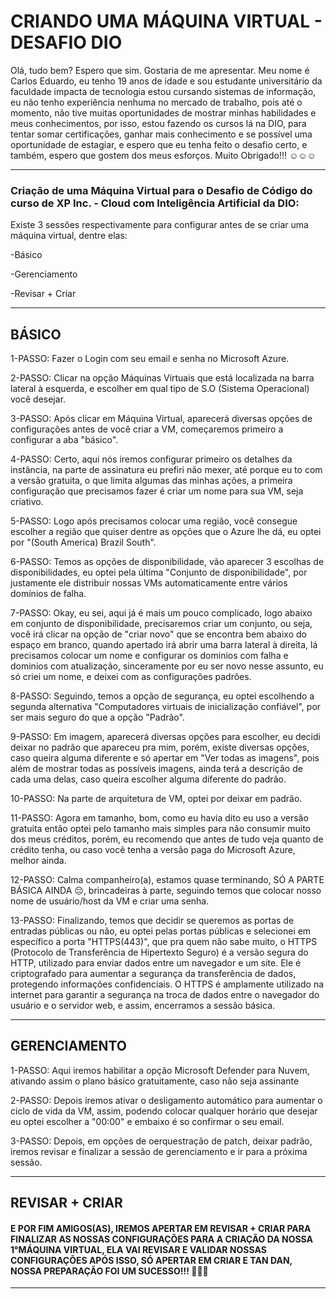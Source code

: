 # CRIANDO UMA MÁQUINA VIRTUAL - DESAFIO DIO

Olá, tudo bem? Espero que sim. Gostaria de me apresentar. Meu nome é Carlos Eduardo, eu tenho 19 anos de idade e sou estudante universitário da faculdade impacta de tecnologia estou cursando sistemas de informação, eu não tenho experiência nenhuma no mercado de trabalho, pois até o momento, não tive muitas oportunidades de mostrar minhas habilidades e meus conhecimentos, por isso, estou fazendo os cursos lá na DIO, para tentar somar certificações, ganhar mais conhecimento e se possível uma oportunidade de estagiar, e espero que eu tenha feito o desafio certo, e também, espero que gostem dos meus esforços. Muito Obrigado!!! ☺️☺️☺️

_______________________________________________________________________________________________________________________________________________________________________________

### Criação de uma Máquina Virtual para o Desafio de Código do curso de XP Inc. - Cloud com Inteligência Artificial da DIO:
Existe 3 sessões respectivamente para configurar antes de se criar uma máquina virtual, dentre elas:

-Básico

-Gerenciamento

-Revisar + Criar

_______________________________________________________________________________________________________________________________________________________________________________
## BÁSICO 

1-PASSO: Fazer o Login com seu email e senha no Microsoft Azure.

2-PASSO: Clicar na opção Máquinas Virtuais que está localizada na barra lateral à esquerda, e escolher em qual tipo de S.O (Sistema Operacional) você desejar.

3-PASSO: Após clicar em Máquina Virtual, aparecerá diversas opções de configurações antes de você criar a VM, começaremos primeiro a configurar a aba "básico".

4-PASSO: Certo, aqui nós iremos configurar primeiro os detalhes da instância, na parte de assinatura eu prefiri não mexer, até porque eu to com a versão gratuita, o que limita algumas das minhas ações, a primeira configuração que precisamos fazer é criar um nome para sua VM, seja criativo.

5-PASSO: Logo após precisamos colocar uma região, você consegue escolher a região que quiser dentre as opções que o Azure lhe dá, eu optei por "(South America) Brazil South".

6-PASSO: Temos as opções de disponibilidade, vão aparecer 3 escolhas de disponibilidades, eu optei pela última "Conjunto de disponibilidade", por justamente ele distribuir nossas VMs automaticamente entre vários domínios de falha.

7-PASSO: Okay, eu sei, aqui já é mais um pouco complicado, logo abaixo em conjunto de disponibilidade, precisaremos criar um conjunto, ou seja, você irá clicar na opção de "criar novo" que se encontra bem abaixo do espaço em branco, quando apertado irá abrir uma barra lateral à direita, lá precisamos colocar um nome e configurar os dominios com falha e dominios com atualização, sinceramente por eu ser novo nesse assunto, eu só criei um nome, e deixei com as configurações padrões.

8-PASSO: Seguindo, temos a opção de segurança, eu optei escolhendo a segunda alternativa "Computadores virtuais de inicialização confiável", por ser mais seguro do que a opção "Padrão".

9-PASSO: Em imagem, aparecerá diversas opções para escolher, eu decidi deixar no padrão que apareceu pra mim, porém, existe diversas opções, caso queira alguma diferente e só apertar em "Ver todas as imagens", pois além de mostrar todas as possíveis imagens, ainda terá a descrição de cada uma delas, caso queira escolher alguma diferente do padrão.

10-PASSO: Na parte de arquitetura de VM, optei por deixar em padrão.

11-PASSO: Agora em tamanho, bom, como eu havia dito eu uso a versão gratuita então optei pelo tamanho mais simples para não consumir muito dos meus créditos, porém, eu recomendo que antes de tudo veja quanto de crédito tenha, ou caso você tenha a versão paga do Microsoft Azure, melhor ainda.

12-PASSO: Calma companheiro(a), estamos quase terminando, SÓ A PARTE BÁSICA AINDA 😔, brincadeiras à parte, seguindo temos que colocar nosso nome de usuário/host da VM e criar uma senha.

13-PASSO: Finalizando, temos que decidir se queremos as portas de entradas públicas ou não, eu optei pelas portas públicas e selecionei em específico a porta "HTTPS(443)", que pra quem não sabe muito, o HTTPS (Protocolo de Transferência de Hipertexto Seguro) é a versão segura do HTTP, utilizado para enviar dados entre um navegador e um site. Ele é criptografado para aumentar a segurança da transferência de dados, protegendo informações confidenciais. O HTTPS é amplamente utilizado na internet para garantir a segurança na troca de dados entre o navegador do usuário e o servidor web, e assim, encerramos a sessão básica.
_______________________________________________________________________________________________________________________________________________________________________________
## GERENCIAMENTO
1-PASSO: Aqui iremos habilitar a opção Microsoft Defender para Nuvem, ativando assim o plano básico gratuitamente, caso não seja assinante

2-PASSO: Depois iremos ativar o desligamento automático para aumentar o ciclo de vida da VM, assim, podendo colocar qualquer horário que desejar eu optei escolher a "00:00" e embaixo é so confirmar o seu email.

3-PASSO: Depois, em opções de oerquestração de patch, deixar padrão, iremos revisar e finalizar a sessão de gerenciamento e ir para a próxima sessão.
_______________________________________________________________________________________________________________________________________________________________________________
## REVISAR + CRIAR

#### E POR FIM AMIGOS(AS), IREMOS APERTAR EM REVISAR + CRIAR PARA FINALIZAR AS NOSSAS CONFIGURAÇÕES PARA A CRIAÇÃO DA NOSSA 1°MÁQUINA VIRTUAL, ELA VAI REVISAR E VALIDAR NOSSAS CONFIGURAÇÕES APÓS ISSO, SÓ APERTAR EM CRIAR E TAN DAN, NOSSA PREPARAÇÃO FOI UM SUCESSO!!! 🎉🎉🎉
_______________________________________________________________________________________________________________________________________________________________________________
